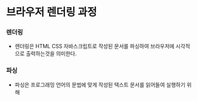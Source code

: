 # 브라우저 렌더링 과정

### 렌더링 
* 렌더링은 HTML CSS 자바스크립트로 작성된 문서를 파싱하여 브라우저에 시각적으로 출력하는것을 의미한다. 

### 파싱
* 파싱은 프로그래밍 언어의 문법에 맞게 작성된 텍스트 문서를 읽어들여 실행하기 위해 
